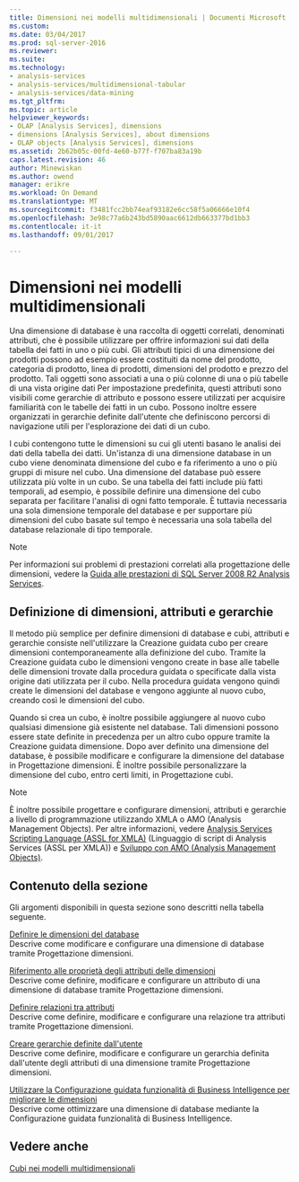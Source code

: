 ```yaml
---
title: Dimensioni nei modelli multidimensionali | Documenti Microsoft
ms.custom: 
ms.date: 03/04/2017
ms.prod: sql-server-2016
ms.reviewer: 
ms.suite: 
ms.technology:
- analysis-services
- analysis-services/multidimensional-tabular
- analysis-services/data-mining
ms.tgt_pltfrm: 
ms.topic: article
helpviewer_keywords:
- OLAP [Analysis Services], dimensions
- dimensions [Analysis Services], about dimensions
- OLAP objects [Analysis Services], dimensions
ms.assetid: 2b62b05c-00fd-4e60-b77f-f707ba83a19b
caps.latest.revision: 46
author: Minewiskan
ms.author: owend
manager: erikre
ms.workload: On Demand
ms.translationtype: MT
ms.sourcegitcommit: f3481fcc2bb74eaf93182e6cc58f5a06666e10f4
ms.openlocfilehash: 3e98c77a6b243bd5890aac6612db663377bd1bb3
ms.contentlocale: it-it
ms.lasthandoff: 09/01/2017

---
```

# <a name="dimensions-in-multidimensional-models"></a>Dimensioni nei modelli multidimensionali
  Una dimensione di database è una raccolta di oggetti correlati, denominati attributi, che è possibile utilizzare per offrire informazioni sui dati della tabella dei fatti in uno o più cubi. Gli attributi tipici di una dimensione dei prodotti possono ad esempio essere costituiti da nome del prodotto, categoria di prodotto, linea di prodotti, dimensioni del prodotto e prezzo del prodotto. Tali oggetti sono associati a una o più colonne di una o più tabelle di una vista origine dati Per impostazione predefinita, questi attributi sono visibili come gerarchie di attributo e possono essere utilizzati per acquisire familiarità con le tabelle dei fatti in un cubo. Possono inoltre essere organizzati in gerarchie definite dall'utente che definiscono percorsi di navigazione utili per l'esplorazione dei dati di un cubo.  
  
 I cubi contengono tutte le dimensioni su cui gli utenti basano le analisi dei dati della tabella dei datti. Un'istanza di una dimensione database in un cubo viene denominata dimensione del cubo e fa riferimento a uno o più gruppi di misure nel cubo. Una dimensione del database può essere utilizzata più volte in un cubo. Se una tabella dei fatti include più fatti temporali, ad esempio, è possibile definire una dimensione del cubo separata per facilitare l'analisi di ogni fatto temporale. È tuttavia necessaria una sola dimensione temporale del database e per supportare più dimensioni del cubo basate sul tempo è necessaria una sola tabella del database relazionale di tipo temporale.  
  
> [!NOTE]  
>  Per informazioni sui problemi di prestazioni correlati alla progettazione delle dimensioni, vedere la [Guida alle prestazioni di SQL Server 2008 R2 Analysis Services](http://go.microsoft.com/fwlink/?LinkId=306717).  
  
## <a name="defining-dimensions-attributes-and-hierarchies"></a>Definizione di dimensioni, attributi e gerarchie  
 Il metodo più semplice per definire dimensioni di database e cubi, attributi e gerarchie consiste nell'utilizzare la Creazione guidata cubo per creare dimensioni contemporaneamente alla definizione del cubo. Tramite la Creazione guidata cubo le dimensioni vengono create in base alle tabelle delle dimensioni trovate dalla procedura guidata o specificate dalla vista origine dati utilizzata per il cubo. Nella procedura guidata vengono quindi create le dimensioni del database e vengono aggiunte al nuovo cubo, creando così le dimensioni del cubo.  
  
 Quando si crea un cubo, è inoltre possibile aggiungere al nuovo cubo qualsiasi dimensione già esistente nel database. Tali dimensioni possono essere state definite in precedenza per un altro cubo oppure tramite la Creazione guidata dimensione. Dopo aver definito una dimensione del database, è possibile modificare e configurare la dimensione del database in Progettazione dimensioni. È inoltre possibile personalizzare la dimensione del cubo, entro certi limiti, in Progettazione cubi.  
  
> [!NOTE]  
>  È inoltre possibile progettare e configurare dimensioni, attributi e gerarchie a livello di programmazione utilizzando XMLA o AMO (Analysis Management Objects). Per altre informazioni, vedere [Analysis Services Scripting Language &#40;ASSL for XMLA&#41;](../../analysis-services/scripting/analysis-services-scripting-language-assl-for-xmla.md) (Linguaggio di script di Analysis Services &#40;ASSL per XMLA&#41;) e [Sviluppo con AMO &#40;Analysis Management Objects&#41;](../../analysis-services/multidimensional-models/analysis-management-objects/developing-with-analysis-management-objects-amo.md).  
  
## <a name="in-this-section"></a>Contenuto della sezione  
 Gli argomenti disponibili in questa sezione sono descritti nella tabella seguente.  
  
 [Definire le dimensioni del database](../../analysis-services/multidimensional-models/define-database-dimensions.md)  
 Descrive come modificare e configurare una dimensione di database tramite Progettazione dimensioni.  
  
 [Riferimento alle proprietà degli attributi delle dimensioni](../../analysis-services/multidimensional-models/dimension-attribute-properties-reference.md)  
 Descrive come definire, modificare e configurare un attributo di una dimensione di database tramite Progettazione dimensioni.  
  
 [Definire relazioni tra attributi](../../analysis-services/multidimensional-models/attribute-relationships-define.md)  
 Descrive come definire, modificare e configurare una relazione tra attributi tramite Progettazione dimensioni.  
  
 [Creare gerarchie definite dall'utente](../../analysis-services/multidimensional-models/user-defined-hierarchies-create.md)  
 Descrive come definire, modificare e configurare un gerarchia definita dall'utente degli attributi di una dimensione tramite Progettazione dimensioni.  
  
 [Utilizzare la Configurazione guidata funzionalità di Business Intelligence per migliorare le dimensioni](http://msdn.microsoft.com/library/12d995d1-75ca-4890-bf4b-a2656910b8d0)  
 Descrive come ottimizzare una dimensione di database mediante la Configurazione guidata funzionalità di Business Intelligence.  
  
## <a name="see-also"></a>Vedere anche  
 [Cubi nei modelli multidimensionali](../../analysis-services/multidimensional-models/cubes-in-multidimensional-models.md)  
  
  

